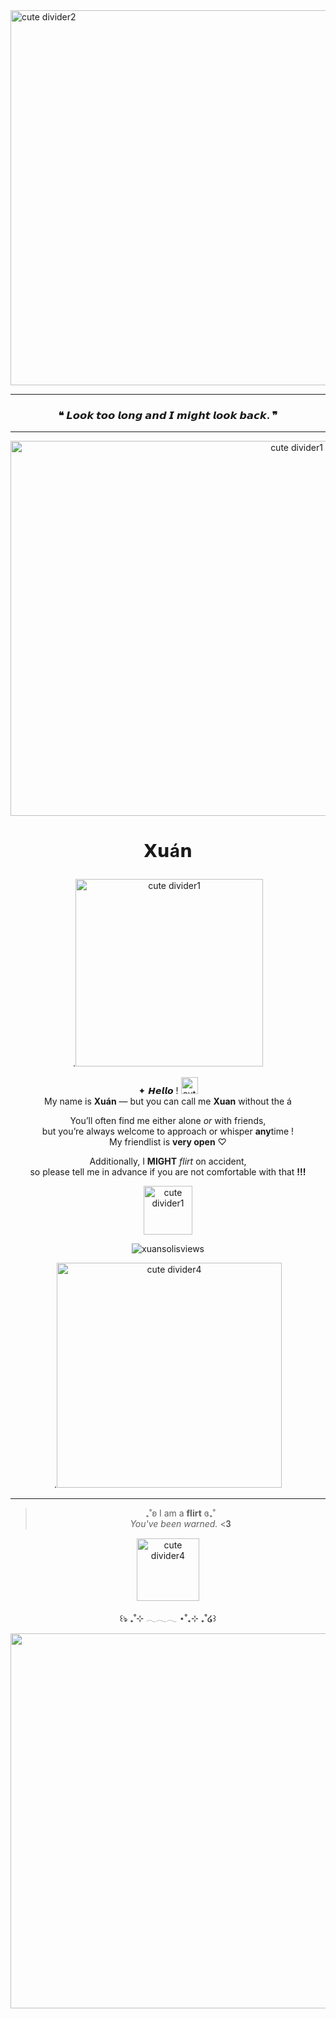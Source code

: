 <img src="https://64.media.tumblr.com/ed8fdf2fc5b7c33848195f5630fef746/0076baddc1efebbd-65/s2048x3072/8328a8be7638636751134382bb5bc47a4eb23ccd.pnj" width="2000" height="600" alt="cute divider2"/>


---
  


  <div align='center'>
</p>

 ### ❝ 𝙇𝙤𝙤𝙠 𝙩𝙤𝙤 𝙡𝙤𝙣𝙜 𝙖𝙣𝙙 𝙄 𝙢𝙞𝙜𝙝𝙩 𝙡𝙤𝙤𝙠 𝙗𝙖𝙘𝙠. ❞
---

<img src="https://i.pinimg.com/1200x/3b/59/47/3b5947c0ada9ad6d84502d0fa4ee0790.jpg" width="900" height="600" alt="cute divider1"/>



#  <p align="center"> 𝗫𝘂á𝗻

.<img src="https://64.media.tumblr.com/145d3cab8741721393fb1d0042529c25/6de77f4cdcac4920-45/s640x960/a26c0598d5e9490c2b46b1b2abaaeafa7c1ac65d.gifv" width="300" height="300" alt="cute divider1"/>    



✦ 𝙃𝙚𝙡𝙡𝙤 !  <img src="https://64.media.tumblr.com/133b664dcfe2aa0f11efc2e2668bcbb7/5219c9aaa63a19b9-fc/s75x75_c1/ab73374ea2baab37733e826859c7e9b8d73a2f61.gifv" width="27" height="27" alt="cute divider4"/>  
My name is **Xuán** — but you can call me **Xuan** without the á

You’ll often find me either alone *or* with friends,  
but you’re always welcome to approach or whisper **any**time !   
My friendlist is **very open** ♡ 

Additionally, I **MIGHT** *flirt* on accident,  
so please tell me in advance if you are not comfortable with that **!!!**  

<div align='center'>
</p>

<img src="https://64.media.tumblr.com/62889fe1173f5b3a625837a0d5d72c9a/673c6e27b59a2a19-45/s100x200/e5a1d54363df298e460d8d2d8b739054b322d653.pnj" width="78" height="78" alt="cute divider1"/>  

<p align="center"> <img src="https://komarev.com/ghpvc/?username=xuansolis&label=　　Luv　　　&color=fddc6e&style=flat" alt="xuansolisviews" />  



  
.<img src="https://64.media.tumblr.com/e402843597ad902008f51d85f8bd0764/8a2d6cae268f7f26-84/s250x400/727240cf23654f5138011fba23dc921e8eaa3bd5.gifv" width="360" height="360" alt="cute divider4"/>


---



> ₊˚ʚ I am a **flirt** ɞ₊˚   
*You've been warned.* <𝟑

 <img src="https://64.media.tumblr.com/3c427a3a600327f41901f395a91bc0d7/97f92ba2ccff78bb-5d/s100x200/d130ed6464454d9c6271f66695ba08b0d4322ca5.gifv" width="100" height="100" alt="cute divider4"/>

<p align="center">꒰ঌ ₊˚⊹ 𓂃𓂃𓂃 ⋆˚₊⊹ ₊˚໒꒱</p> 



<img src="https://64.media.tumblr.com/e266a9a017bedb61f583f088ef1c0d7c/0076baddc1efebbd-20/s2048x3072/ae7adfc488414cd0d250a5652bc5727f1ce1f7d3.pnj" width="2000" height="600" alt="cute divider3"/>
